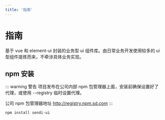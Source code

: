 ```yaml
---
title: '指南'
---
```


# 指南

基于 vue 和 element-ui 封装的业务型 ui 组件库。由日常业务开发使用较多的 ui 型组件提炼而来，不牵涉具体业务实现。

## npm 安装

::: warning 警告
项目发布在公司内部 npm 包管理器上面，安装前确保设置好了代理，或使用 --registry 临时设置代理。

公司 npm 包管理器地址 http://registry.npm.sd.com
:::

```bash
npm install sendi-ui
```
